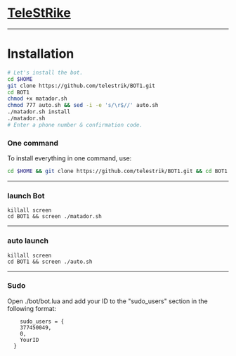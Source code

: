 # [TeleStRike](https://telegram.me/TM_StRiKe)


* * *


# Installation

```sh
# Let's install the bot.
cd $HOME
git clone https://github.com/telestrik/BOT1.git
cd BOT1
chmod +x matador.sh
chmod 777 auto.sh && sed -i -e 's/\r$//' auto.sh
./matador.sh install
./matador.sh 
# Enter a phone number & confirmation code.
```
### One command
To install everything in one command, use:
```sh
cd $HOME && git clone https://github.com/telestrik/BOT1.git && cd BOT1 && chmod +x matador.sh && chmod 777 auto.sh && sed -i -e 's/\r$//' auto.sh && ./matador.sh install && ./matador.sh
```

* * *

### launch Bot

```
killall screen
cd BOT1 && screen ./matador.sh
```

* * *


### auto launch 
```
killall screen
cd BOT1 && screen ./auto.sh
```

* * *


### Sudo

Open ./bot/bot.lua and add your ID to the "sudo_users" section in the following format:
```
    sudo_users = {
    377450049,
    0,
    YourID
  }
